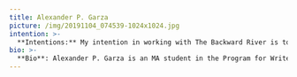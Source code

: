 ```yaml
---
title: Alexander P. Garza
picture: /img/20191104_074539-1024x1024.jpg
intention: >-
  **Intentions:** My intention in working with The Backward River is to collaborate with a team of like-minded individuals who care about environmental justice. My main goal working with the team is to help develop and maintain this website to bring awareness of available research, tools, and events to foster connections between The Backward River and partners, organizations, and policy influencers. It’s exciting to be part of a team that reaches out to local communities and organizations to make real change. One of the reasons I began working in web development was because it used both my artistic and my marketing skills. It is highly satisfying to use these skills with a team passionate about making environmental and social changes.
bio: >-
  **Bio**: Alexander P. Garza is an MA student in the Program for Writers at University of Illinois – Chicago, focusing on poetry and fiction. Alex holds a BA in Sociology from Texas A&M University and a Strategic MBA in Marketing from University of Houston – Victoria. His interests include the immigrant experience, ekphrasis, mental health, and folklore. His work has appeared in *Star*Line, Toyon, Indianapolis Review*, and others. He was awarded first-runner up for the Latinx Health Poetry Project with the* Latino Caucus for Public Health*. He was awarded the 2019 Dark Poetry Scholarship Award by the* Horror Writers Association*. His poetry was selected and read at the Contemporary Arts Museum of Houston and was commissioned by the Museum of Fine Arts Houston and Tintero Projects for work inspired by their Latin American Exhibit: Play and Grief. In addition to being a former Contributing Editor for Broadway World, Alex has worked on and offstage at the Alley Theatre, Houston Grand Opera, Main Street Theater, and Mildred’s Umbrella Theatre Company in Houston, TX. Visit his website at alexanderpgarza.com.
---
```

